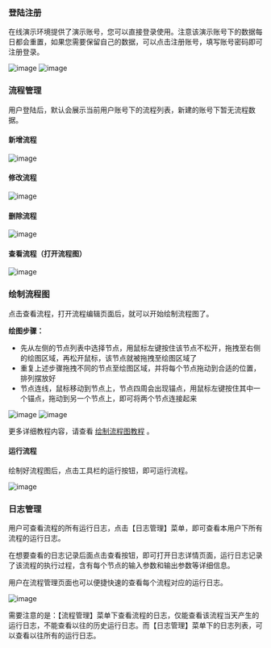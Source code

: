 ### 登陆注册

在线演示环境提供了演示账号，您可以直接登录使用。注意该演示账号下的数据每日都会重置，如果您需要保留自己的数据，可以点击注册账号，填写账号密码即可注册登录。

![image](../img/login.png ":size=40%")
![image](../img/register.png ":size=40%")

### 流程管理

用户登陆后，默认会展示当前用户账号下的流程列表，新建的账号下暂无流程数据。

#### 新增流程

![image](../img/flow-add.png)

#### 修改流程

![image](../img/flow-update.png)

#### 删除流程

![image](../img/flow-delete.png)

#### 查看流程（打开流程图）

![image](../img/flow-show.png)

### 绘制流程图

点击查看流程，打开流程编辑页面后，就可以开始绘制流程图了。

**绘图步骤：**

- 先从左侧的节点列表中选择节点，用鼠标左键按住该节点不松开，拖拽至右侧的绘图区域，再松开鼠标，该节点就被拖拽至绘图区域了
- 重复上述步骤拖拽不同的节点至绘图区域，并将每个节点拖动到合适的位置，排列摆放好
- 节点连线，鼠标移动到节点上，节点四周会出现锚点，用鼠标左键按住其中一个锚点，拖动到另一个节点上，即可将两个节点连接起来

![image](../img/flow-draw1.png)
![image](../img/flow-draw2.png)

更多详细教程内容，请查看 [绘制流程图教程](getting-started/flow-editor.md) 。

#### 运行流程

绘制好流程图后，点击工具栏的运行按钮，即可运行流程。

![image](../img/flow-run.png)

### 日志管理

用户可查看流程的所有运行日志，点击【日志管理】菜单，即可查看本用户下所有流程的运行日志。

在想要查看的日志记录后面点击查看按钮，即可打开日志详情页面，运行日志记录了该流程的执行过程，含有每个节点的输入参数和输出参数等详细信息。

用户在流程管理页面也可以便捷快速的查看每个流程对应的运行日志。

![image](../img/flow-log.png)

需要注意的是：【流程管理】菜单下查看流程的日志，仅能查看该流程当天产生的运行日志，不能查看以往的历史运行日志。而【日志管理】菜单下的日志列表，可以查看以往所有的运行日志。
